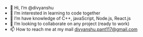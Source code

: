 - 👋 Hi, I’m @divyanshu
- 👀 I’m interested in learning to code together
- 🌱 I’m have knowledge of C++, javaScript, Node.js, React.js
- 💞️ I’m looking to collaborate on any project (ready to work)
- 📫 How to reach me at my mail divyanshu.pant117@gmail.com

<!---
divyuuu/divyuuu is a ✨ special ✨ repository because its `README.md` (this file) appears on your GitHub profile.
You can click the Preview link to take a look at your changes.
--->
